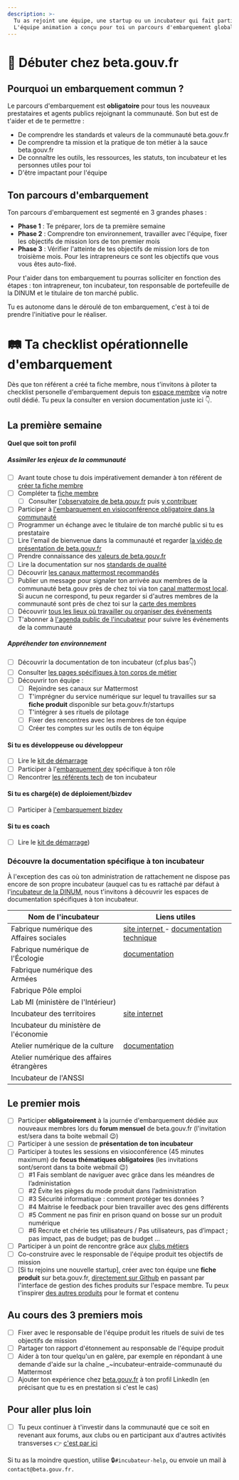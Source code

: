 ```yaml
---
description: >-
  Tu as rejoint une équipe, une startup ou un incubateur qui fait partie du réseau beta.gouv.fr ? Cette page est prévue pour t'aider à embarquer dans la communauté ! 
  L'équipe animation a conçu pour toi un parcours d'embarquement global qui te permettra d'appréhender le plus efficacement possible ton nouveau rôle.
---
```


# 🐥 Débuter chez beta.gouv.fr

## Pourquoi un embarquement commun ?

Le parcours d'embarquement est **obligatoire** pour tous les nouveaux prestataires et agents publics rejoignant la communauté. Son but est de t'aider et de te permettre :
- De comprendre les standards et valeurs de la communauté beta.gouv.fr
- De comprendre ta mission et la pratique de ton métier à la sauce beta.gouv.fr
- De connaître les outils, les ressources, les statuts, ton incubateur et les personnes utiles pour toi
- D'être impactant pour l'équipe

## Ton parcours d'embarquement

Ton parcours d'embarquement est segmenté en 3 grandes phases :
- **Phase 1** : Te préparer, lors de ta première semaine 
- **Phase 2** : Comprendre ton environnement, travailler avec l'équipe, fixer les objectifs de mission lors de ton premier mois
- **Phase 3** : Vérifier l'atteinte de tes objectifs de mission lors de ton troisième mois. Pour les intrapreneurs ce sont les objectifs que vous vous êtes auto-fixé.

Pour t'aider dans ton embarquement tu pourras solliciter en fonction des étapes : ton intrapreneur, ton incubateur, ton responsable de portefeuille de la DINUM et le titulaire de ton marché public.

Tu es autonome dans le déroulé de ton embarquement, c'est à toi de prendre l'initiative pour le réaliser.

# 🛤️ Ta checklist opérationnelle d'embarquement

Dès que ton référent a créé ta fiche membre, nous t'invitons à piloter ta checklist personelle d'embarquement depuis ton [espace membre](https://espace-membre.incubateur.net/dashboard) via notre outil dédié.
Tu peux la consulter en version documentation juste ici 👇.

## La première semaine

#### Quel que soit ton profil

##### Assimiler les enjeux de la communauté

* [ ] Avant toute chose tu dois impérativement demander à ton référent de [créer ta fiche membre](../../les-outils-de-la-communaute/espace-membre/premier-pas-indispensable-creer-ta-fiche-membre.md)
* [ ] Compléter ta [fiche membre](https://espace-membre.incubateur.net/)
  * [ ] Consulter [l'observatoire de beta.gouv.fr](https://espace-membre.incubateur.net/metabase) puis [y contribuer](https://espace-membre.incubateur.net/)
* [ ] Participer à [l'embarquement en visioconférence obligatoire dans la communauté](embarquement-dans-la-communaute.md)
* [ ] Programmer un échange avec le titulaire de ton marché public si tu es prestataire
* [ ] Lire l'email de bienvenue dans la communauté et regarder [la vidéo de présentation de beta.gouv.fr](https://www.youtube.com/watch?v=TvFlxDMlbfo)
* [ ] Prendre connaissance des [valeurs de beta.gouv.fr](../../decouvrir-beta.gouv.fr/valeurs.md)
* [ ] Lire la documentation sur nos [standards de qualité ](../../gerer-son-produit/les-standards/)
* [ ] Découvrir [les canaux mattermost recommandés](../../les-outils-de-la-communaute/mattermost/canaux-recommandes.md)
* [ ] Publier un message pour signaler ton arrivée aux membres de la communauté beta.gouv près de chez toi via ton [canal mattermost local](https://doc.incubateur.net/communaute/les-outils-de-la-communaute/mattermost/canaux-recommandes). Si aucun ne correspond, tu peux regarder si d'autres membres de la communauté sont près de chez toi sur la [carte des membres](https://espace-membre.incubateur.net/community)
* [ ] Découvrir [tous les lieux où travailler ou organiser des événements](../vie-quotidienne-et-bien-etre/travailler-dans-les-lieux-partages/)
* [ ] T'abonner à [l'agenda public de l'incubateur](https://calendar.google.com/calendar/u/0/r?cid=MGllb25xYXAxcjVqZWFsNXVnZXVob292bGdAZ3JvdXAuY2FsZW5kYXIuZ29vZ2xlLmNvbQ) pour suivre les événements de la communauté

##### Appréhender ton environnement

* [ ] Découvrir la documentation de ton incubateur (cf.plus bas👇)
* [ ] Consulter [les pages spécifiques à ton corps de métier](../les-differents-metiers/)
* [ ] Découvrir ton équipe :
  * [ ] Rejoindre ses canaux sur Mattermost
  * [ ] T'imprégner du service numérique sur lequel tu travailles sur sa **fiche produit** disponible sur beta.gouv.fr/startups
  * [ ] T'intégrer à ses rituels de pilotage
  * [ ] Fixer des rencontres avec les membres de ton équipe
  * [ ] Créer tes comptes sur les outils de ton équipe

#### Si tu es développeuse ou développeur

* [ ] Lire le [kit de démarrage](../les-differents-metiers/developpeur.se/kit-de-demarrage.md)
* [ ] Participer à l'[embarquement dev](https://airtable.com/shrUCbUT72KtKefsu) spécifique à ton rôle
* [ ] Rencontrer [les référents tech](../../gerer-son-produit/gestion-au-quotidien/tech/to-do-liens-avec-les-referents-techs.md) de ton incubateur

#### Si tu es chargé(e) de déploiement/bizdev

* [ ] Participer à [l'embarquement bizdev](https://airtable.com/appebTa6XsY6fDixm/shr5Uaqje8eV9BabU) 

#### Si tu es coach

* [ ] Lire le [kit de démarrage](https://doc.incubateur.net/communaute/travailler-chez-beta.gouv.fr/les-differents-metiers/coach.e/en-construction/conseils-pour-les-coachs))

### Découvre la documentation spécifique à ton incubateur

À l'exception des cas où ton administration de rattachement ne dispose pas encore de son propre incubateur (auquel cas tu es rattaché par défaut à l'[incubateur de la DINUM](https://doc.incubateur.net/communaute/decouvrir-beta.gouv.fr/les-incubateurs-du-reseau-beta.gouv.fr), nous t'invitons à découvrir les espaces de documentation spécifiques à ton incubateur.

| Nom de l'incubateur                       | Liens utiles                                                                                                                                                        |
| ----------------------------------------- | ------------------------------------------------------------------------------------------------------------------------------------------------------------------- |
| Fabrique numérique des Affaires sociales  | [site internet ](https://www.fabrique.social.gouv.fr)- [documentation technique](https://github.com/SocialGouv/www/wiki/Social-Gouv-Tech-Welcome-Pack-%F0%9F%96%96) |
| Fabrique numérique de l'Écologie          | [documentation](https://fabrique-numerique.gitbook.io/guide/)                                                                                                       |
| Fabrique numérique des Armées             |                                                                                                                                                                     |
| Fabrique Pôle emploi                      |                                                                                                                                                                     |
| Lab MI (ministère de l'Intérieur)         |                                                                                                                                                                     |
| Incubateur des territoires                | [site internet](https://incubateur.anct.gouv.fr)                                                                                                                    |
| Incubateur du ministère de l'économie     |                                                                                                                                                                     |
| Atelier numérique de la culture           | [documentation](https://atelier-numerique.gitbook.io/atelier-numerique-le-guide/)                                                                                   |
| Atelier numérique des affaires étrangères |                                                                                                                                                                     |
| Incubateur de l'ANSSI                     |                                                                                                                                                                     |

## Le premier mois

* [ ] Participer **obligatoirement** à la journée d'embarquement dédiée aux nouveaux membres lors du **forum mensuel** de beta.gouv.fr (l'invitation est/sera dans ta boite webmail 😉)
* [ ] Participer à une session de **présentation de ton incubateur**
* [ ] Participer à toutes les sessions en visioconférence (45 minutes maximum) de **focus thématiques obligatoires** (les invitations sont/seront dans ta boite webmail 😉)
  * [ ] #1 Fais semblant de naviguer avec grâce dans les méandres de l’administation
  * [ ] #2 Évite les pièges du mode produit dans l’administration
  * [ ] #3 Sécurité informatique : comment protéger tes données ?
  * [ ] #4 Maitrise le feedback pour bien travailler avec des gens différents
  * [ ] #5 Comment ne pas finir en prison quand on bosse sur un produit numérique
  * [ ] #6 Recrute et chérie tes utilisateurs / Pas utilisateurs, pas d’impact ; pas impact, pas de budget; pas de budget …
* [ ] Participer à un point de rencontre grâce aux [clubs métiers](https://doc.incubateur.net/communaute/decouvrir-beta.gouv.fr/la-communaute/les-rituels/clubs-de-partage-dexperience)
* [ ] Co-construire avec le responsable de l'équipe produit tes objectifs de mission
* [ ] [Si tu rejoins une nouvelle startup], créer avec ton équipe une **fiche produit** sur beta.gouv.fr, [directement sur Github](https://github.com/betagouv/beta.gouv.fr/tree/master/content/_startups) en passant par l'interface de gestion des fiches produits sur l'espace membre. Tu peux t'inspirer [des autres produits](https://beta.gouv.fr/startups/) pour le format et contenu

## Au cours des 3 premiers mois

* [ ] Fixer avec le responsable de l'équipe produit les rituels de suivi de tes objectifs de mission
* [ ] Partager ton rapport d'étonnement au responsable de l'équipe produit
* [ ] Aider à ton tour quelqu'un en galère, par exemple en répondant à une demande d'aide sur la chaîne _\~incubateur-entraide-communauté du Mattermost
* [ ] Ajouter ton expérience chez [beta.gouv.fr](https://www.linkedin.com/company/betagouv/?originalSubdomain=fr) à ton profil LinkedIn (en précisant que tu es en prestation si c'est le cas)

## Pour aller plus loin

* [ ] Tu peux continuer à t'investir dans la communauté que ce soit en revenant aux forums, aux clubs ou en participant aux d'autres activités transverses 👉 [c'est par ici](../../solliciter-et-contribuer-a-la-communaute/je-contribue-a-la-communaute-to-do/)

Si tu as la moindre question, utilise 🔒`#incubateur-help`, ou envoie un mail à `contact@beta.gouv.fr.`
